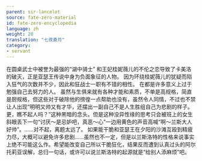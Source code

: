 ```yaml
---
parent: sir-lancelot
source: fate-zero-material
id: fate-zero-encyclopedia
language: zh
weight: 20
translation: "七夜蒼月"
category:
- servant
---
```


在圆桌武士中被誉为最强的“湖中骑士”
和王妃桂妮薇儿的不伦之恋导致了卡美洛的破灭，正是亚瑟王传说中身为负面象征的人物。
因为环绕桂妮薇儿的犹疑而陷入狂气的次数并不少，因此和狂战士一职有不错的相性。
在都是许多意义上过于勉强自己去努力的人。
虽然与生俱来就有各种才能和素质，不单是高规格，简直是厨规格，但这些对于破除他的徬徨一点帮助也没有，虽然令人同情，不过也不禁让人出现“明明又帅又有才华，还摆出一副自己不是人生胜组自己为悲剧的样子。更，瞧不起人吗？”这种黑暗的念头。但是这种没异性缘的思考只会被班上的女生斜眼丢下一句“讨厌～是忌妒吧，真恶～心”一边用黄色的声音高喊“啊～兰斯大人好帅”。……对不起，离题太远了。
如果能干脆和亚瑟王在夕阳的沙滩互殴到精疲力尽，大概可以避免许多悲剧……虽然也不一定，但是以兰斯洛特的性格来说事实上绝不可能这么作。希望能改变自己所以干脆狂化，结果反而遭到认真过头的阿尔托莉亚误解，总归一句话，或许可以说兰斯洛特的起源就是“给别人添麻烦”吧。
